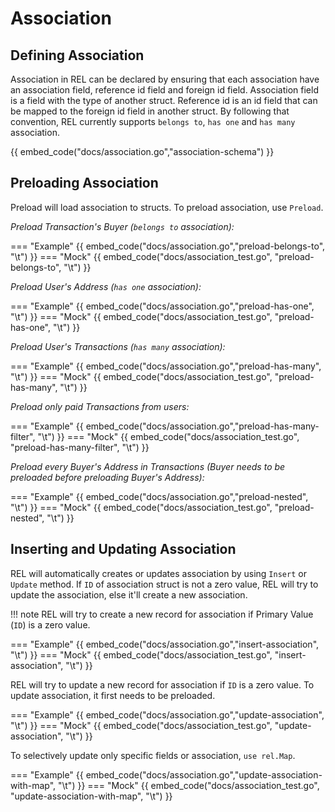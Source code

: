 # Association

## Defining Association

Association in REL can be declared by ensuring that each association have an association field, reference id field and foreign id field.
Association field is a field with the type of another struct.
Reference id is an id field that can be mapped to the foreign id field in another struct.
By following that convention, REL currently supports `belongs to`, `has one` and `has many` association.

{{ embed_code("docs/association.go","association-schema") }}

## Preloading Association

Preload will load association to structs. To preload association, use `Preload`.

*Preload Transaction's Buyer (`belongs to` association):*

=== "Example"
    {{ embed_code("docs/association.go","preload-belongs-to", "\t") }}
=== "Mock"
    {{ embed_code("docs/association_test.go", "preload-belongs-to", "\t") }}

*Preload User's Address (`has one` association):*

=== "Example"
    {{ embed_code("docs/association.go","preload-has-one", "\t") }}
=== "Mock"
    {{ embed_code("docs/association_test.go", "preload-has-one", "\t") }}

*Preload User's Transactions (`has many` association):*

=== "Example"
    {{ embed_code("docs/association.go","preload-has-many", "\t") }}
=== "Mock"
    {{ embed_code("docs/association_test.go", "preload-has-many", "\t") }}

*Preload only paid Transactions from users:*

=== "Example"
    {{ embed_code("docs/association.go","preload-has-many-filter", "\t") }}
=== "Mock"
    {{ embed_code("docs/association_test.go", "preload-has-many-filter", "\t") }}

*Preload every Buyer's Address in Transactions (Buyer needs to be preloaded before preloading Buyer's Address):*

=== "Example"
    {{ embed_code("docs/association.go","preload-nested", "\t") }}
=== "Mock"
    {{ embed_code("docs/association_test.go", "preload-nested", "\t") }}

## Inserting and Updating Association

REL will automatically creates or updates association by using `Insert` or `Update` method. If `ID` of association struct is not a zero value, REL will try to update the association, else it'll create a new association.

!!! note
    REL will try to create a new record for association if Primary Value (`ID`) is a zero value.

=== "Example"
    {{ embed_code("docs/association.go","insert-association", "\t") }}
=== "Mock"
    {{ embed_code("docs/association_test.go", "insert-association", "\t") }}


REL will try to update a new record for association if `ID` is a zero value. To update association, it first needs to be preloaded.

=== "Example"
    {{ embed_code("docs/association.go","update-association", "\t") }}
=== "Mock"
    {{ embed_code("docs/association_test.go", "update-association", "\t") }}


To selectively update only specific fields or association, `use rel.Map`.

=== "Example"
    {{ embed_code("docs/association.go","update-association-with-map", "\t") }}
=== "Mock"
    {{ embed_code("docs/association_test.go", "update-association-with-map", "\t") }}
